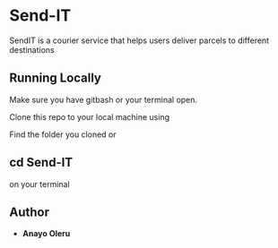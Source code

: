 # Send-IT
SendIT is a courier service that helps users deliver parcels to different destinations

## Running Locally
Make sure you have gitbash or your terminal open.

Clone this repo to your local machine using  

Find the folder you cloned or
## cd Send-IT 
on your terminal

## Author

* **Anayo Oleru** 
